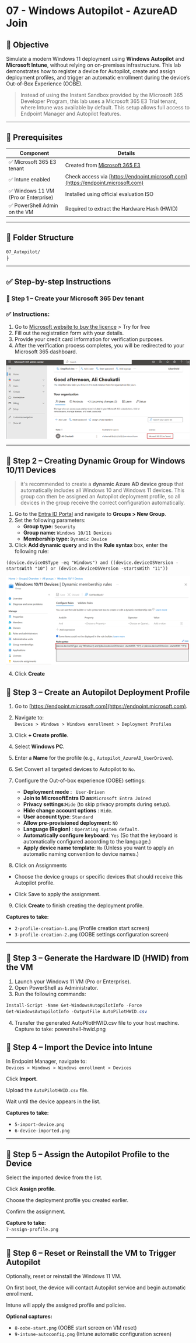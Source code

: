 # 07 - Windows Autopilot - AzureAD Join

## 🎯 Objective

Simulate a modern Windows 11 deployment using **Windows Autopilot** and **Microsoft Intune**, without relying on on-premises infrastructure. This lab demonstrates how to register a device for Autopilot, create and assign deployment profiles, and trigger an automatic enrollment during the device’s Out-of-Box Experience (OOBE).
> Instead of using the Instant Sandbox provided by the Microsoft 365 Developer Program, this lab uses a Microsoft 365 E3 Trial tenant, where Intune was available by default. This setup allows full access to Endpoint Manager and Autopilot features.
---

## 🧰 Prerequisites

| Component                            | Details                                                                                                 |
|--------------------------------------|---------------------------------------------------------------------------------------------------------|
| ✅ Microsoft 365 E3 tenant           | Created from [Microsoft 365 E3 ](https://www.microsoft.com/en-ca/microsoft-365/enterprise/e3?activetab=pivot:overviewtab) |
| ✅ Intune enabled                    | Check access via [https://endpoint.microsoft.com](https://endpoint.microsoft.com)                       |
| ✅ Windows 11 VM (Pro or Enterprise) | Installed using official evaluation ISO                                                                 |
| ✅ PowerShell Admin on the VM | Required to extract the Hardware Hash (HWID)                                                                   |

---

## 🧱 Folder Structure

```bash
07_Autopilot/
├
```
---

## ✅ Step-by-step Instructions


### 🧩 Step 1 – Create your Microsoft 365 Dev tenant

### ✅ Instructions:

1. Go to [Microsoft website to buy the licence](https://www.microsoft.com/en-ca/microsoft-365/enterprise/e3?activetab=pivot:overviewtab) > Try for free
2. Fill out the registration form with your details.  
3. Provide your credit card information for verification purposes.  
4. After the verification process completes, you will be redirected to your Microsoft 365 dashboard.  

![Dashboard_E3](https://github.com/AliChoukatli/CyberShield-Enterprise/blob/main/07_Autopilot/Screenshots/Licence_E3.png)

---

## 🧩 Step 2 – Creating Dynamic Group for Windows 10/11 Devices 
> it's recommended to create a **dynamic Azure AD device group** that automatically includes all Windows 10 and Windows 11 devices.
> This group can then be assigned an Autopilot deployment profile, so all devices in the group receive the correct configuration automatically.

1. Go to the [Entra ID Portal](entra.microsoft.com) and navigate to  **Groups > New Group**.  
2. Set the following parameters:
   - **Group type:** `Security`
   - **Group name:** `Windows 10/11 Devices`  
   - **Membership type:** `Dynamic Device`
3. Click **Add dynamic query** and in the **Rule syntax** box, enter the following rule:
```kql
(device.deviceOSType -eq "Windows") and ((device.deviceOSVersion -startsWith "10") or (device.deviceOSVersion -startsWith "11"))
```
![Win10/11 Devices_rule](https://github.com/AliChoukatli/CyberShield-Enterprise/blob/main/07_Autopilot/Screenshots/win10-11_devices_group.png)

4. Click **Create**
## 🧩 Step 3 – Create an Autopilot Deployment Profile

1. Go to [https://endpoint.microsoft.com](https://endpoint.microsoft.com).  
2. Navigate to:  
   `Devices > Windows > Windows enrollment > Deployment Profiles`  
3. Click **+ Create profile**.  
4. Select **Windows PC**.  
5. Enter a **Name** for the profile (e.g., `Autopilot_AzureAD_UserDriven`).
6. Set Convert all targeted devices to Autopilot to `No`.
7. Configure the Out-of-box experience (OOBE) settings:
   - **Deployment mode** : ` User-Driven`
   - **Join to MicrosoftEntra ID as**:`Microsoft Entra Joined`
   - **Privacy settings**:`Hide` (to skip privacy prompts during setup).
   - **Hide change account options** : `Hide`.
   - **User account type**: `Standard`  
   - **Allow pre-provisioned deployment**: `NO`
   - **Language (Region)** : `Operating system default`.
   - **Automatically configure keyboard**: `Yes` (So that the keyboard is automatically configured according to the language.)
   - **Apply device name template**: `No` (Unless you want to apply an automatic naming convention to device names.)
  
8. Click on Assignments

- Choose the device groups or specific devices that should receive this Autopilot profile.

- Click Save to apply the assignment.

9. Click **Create** to finish creating the deployment profile.

**Captures to take:**  
- `2-profile-creation-1.png` (Profile creation start screen)  
- `3-profile-creation-2.png` (OOBE settings configuration screen)

---

## 🧩 Step 3 – Generate the Hardware ID (HWID) from the VM

1. Launch your Windows 11 VM (Pro or Enterprise).  
2. Open PowerShell as Administrator.  
3. Run the following commands:

```powershell
Install-Script -Name Get-WindowsAutopilotInfo -Force
Get-WindowsAutopilotInfo -OutputFile AutoPilotHWID.csv
```

4. Transfer the generated AutoPilotHWID.csv file to your host machine.
Capture to take:
powershell-hwid.png



## 🧩 Step 4 – Import the Device into Intune

In Endpoint Manager, navigate to:  
`Devices > Windows > Windows enrollment > Devices`

Click **Import**.

Upload the `AutoPilotHWID.csv` file.

Wait until the device appears in the list.

**Captures to take:**  
- `5-import-device.png`  
- `6-device-imported.png`

---

## 🧩 Step 5 – Assign the Autopilot Profile to the Device

Select the imported device from the list.

Click **Assign profile**.

Choose the deployment profile you created earlier.

Confirm the assignment.

**Capture to take:**  
`7-assign-profile.png`

---

## 🧩 Step 6 – Reset or Reinstall the VM to Trigger Autopilot

Optionally, reset or reinstall the Windows 11 VM.

On first boot, the device will contact Autopilot service and begin automatic enrollment.

Intune will apply the assigned profile and policies.

**Optional captures:**  
- `8-oobe-start.png` (OOBE start screen on VM reset)  
- `9-intune-autoconfig.png` (Intune automatic configuration screen)
